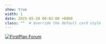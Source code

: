 ```yaml
---
show: true
width: 1
date: 2025-05-29 00:01:00 +0800
class: ""  # Override the default card style
---
```

<div>
<a href="https://forum.firstplanscifi.com/" target="_blank">
<img src="{{ 'assets/images/badges/firstplan.png' | relative_url }}" class="img-fluid rounded" data-toggle="tooltip" data-placement="top" title="FirstPlan Forum">
</a>
</div>